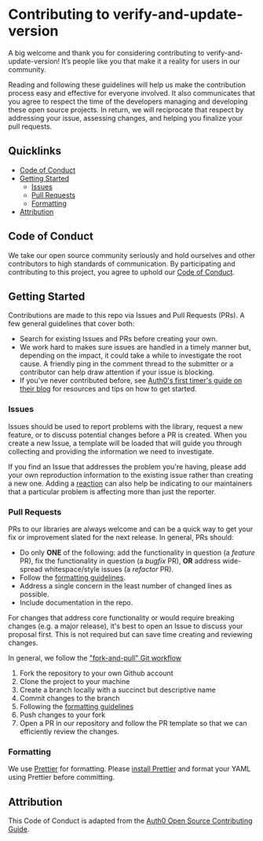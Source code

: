 # Contributing to verify-and-update-version

A big welcome and thank you for considering contributing to
verify-and-update-version! It’s people like you that make it a reality for users
in our community.

Reading and following these guidelines will help us make the contribution
process easy and effective for everyone involved. It also communicates that you
agree to respect the time of the developers managing and developing these open
source projects. In return, we will reciprocate that respect by addressing your
issue, assessing changes, and helping you finalize your pull requests.

## Quicklinks

- [Code of Conduct](#code-of-conduct)
- [Getting Started](#getting-started)
  - [Issues](#issues)
  - [Pull Requests](#pull-requests)
  - [Formatting](#formatting)
- [Attribution](#attribution)

## Code of Conduct

We take our open source community seriously and hold ourselves and other
contributors to high standards of communication. By participating and
contributing to this project, you agree to uphold our
[Code of Conduct](CODE-OF-CONDUCT.md).

## Getting Started

Contributions are made to this repo via Issues and Pull Requests (PRs). A few
general guidelines that cover both:

- Search for existing Issues and PRs before creating your own.
- We work hard to makes sure issues are handled in a timely manner but,
  depending on the impact, it could take a while to investigate the root cause.
  A friendly ping in the comment thread to the submitter or a contributor can
  help draw attention if your issue is blocking.
- If you've never contributed before, see
  [Auth0's first timer's guide on their blog](https://auth0.com/blog/a-first-timers-guide-to-an-open-source-project/)
  for resources and tips on how to get started.

### Issues

Issues should be used to report problems with the library, request a new
feature, or to discuss potential changes before a PR is created. When you create
a new Issue, a template will be loaded that will guide you through collecting
and providing the information we need to investigate.

If you find an Issue that addresses the problem you're having, please add your
own reproduction information to the existing issue rather than creating a new
one. Adding a
[reaction](https://github.blog/2016-03-10-add-reactions-to-pull-requests-issues-and-comments/)
can also help be indicating to our maintainers that a particular problem is
affecting more than just the reporter.

### Pull Requests

PRs to our libraries are always welcome and can be a quick way to get your fix
or improvement slated for the next release. In general, PRs should:

- Do only **ONE** of the following: add the functionality in question (a
  _feature_ PR), fix the functionality in question (a _bugfix_ PR), **OR**
  address wide-spread whitespace/style issues (a _refactor_ PR).
- Follow the [formatting guidelines](#formatting).
- Address a single concern in the least number of changed lines as possible.
- Include documentation in the repo.

For changes that address core functionality or would require breaking changes
(e.g. a major release), it's best to open an Issue to discuss your proposal
first. This is not required but can save time creating and reviewing changes.

In general, we follow the
["fork-and-pull" Git workflow](https://github.com/susam/gitpr)

1. Fork the repository to your own Github account
2. Clone the project to your machine
3. Create a branch locally with a succinct but descriptive name
4. Commit changes to the branch
5. Following the [formatting guidelines](#formatting)
6. Push changes to your fork
7. Open a PR in our repository and follow the PR template so that we can
   efficiently review the changes.

### Formatting

We use [Prettier](https://prettier.io/) for formatting. Please
[install Prettier](https://prettier.io/docs/en/install.html) and format your
YAML using Prettier before committing.

## Attribution

This Code of Conduct is adapted from the
[Auth0 Open Source Contributing Guide](https://github.com/auth0/open-source-template/blob/master/GENERAL-CONTRIBUTING.md).
